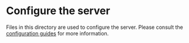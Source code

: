Configure the server
====================

Files in this directory are used to configure the server. Please consult the [configuration guides](https://www.keycloak.org/guides#server) for more information.